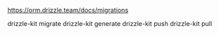 https://orm.drizzle.team/docs/migrations

drizzle-kit migrate
drizzle-kit generate
drizzle-kit push
drizzle-kit pull
